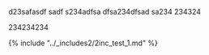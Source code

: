 d23safasdf
sadf
s234adfsa
dfsa234dfsad
sa234
234324

234234234

{% include "../_includes2/2inc_test_1.md" %}
